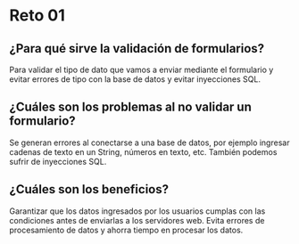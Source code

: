 # Reto 01

##	¿Para qué sirve la validación de formularios?

Para validar el tipo de dato que vamos a enviar mediante el formulario y evitar errores de tipo con la base de datos y evitar inyecciones SQL.

##	¿Cuáles son los problemas al no validar un formulario?

Se generan errores al conectarse a una base de datos, por ejemplo ingresar cadenas de texto en un String, números en texto, etc. También podemos sufrir de inyecciones SQL. 

##	¿Cuáles son los beneficios?

Garantizar que los datos ingresados por los usuarios cumplas con las condiciones antes de enviarlas a los servidores web. Evita errores de procesamiento de datos y ahorra tiempo en procesar los datos.